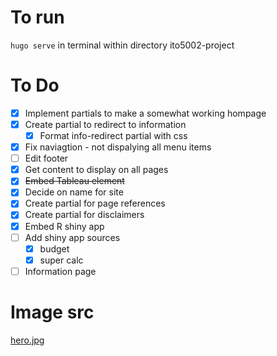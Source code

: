 # To run
`hugo serve` in terminal within directory ito5002-project

# To Do
- [x] Implement partials to make a somewhat working hompage
- [x] Create partial to redirect to information
    - [x] Format info-redirect partial with css
- [x] Fix naviagtion - not dispalying all menu items
- [ ] Edit footer
- [x] Get content to display on all pages
- [x] ~~Embed Tableau element~~
- [x] Decide on name for site
- [x] Create partial for page references
- [x] Create partial for disclaimers
- [x] Embed R shiny app
- [ ] Add shiny app sources
    - [x] budget
    - [x] super calc 
- [ ] Information page

# Image src
[hero.jpg](https://www.pexels.com/photo/brunette-relaxing-with-rose-on-chair-15781480/)